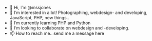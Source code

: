 - 👋 Hi, I’m @mssjones
- 👀 I’m interested in a lot! Photographing, webdesign- and developing, JavaScript, PHP, new things..
- 🌱 I’m currently learning PHP and Python
- 💞️ I’m looking to collaborate on webdesign and -developing.
- 📫 How to reach me.. send me a message here

<!---
mssjones/mssjones is a ✨ special ✨ repository because its `README.md` (this file) appears on your GitHub profile.
You can click the Preview link to take a look at your changes.
--->
